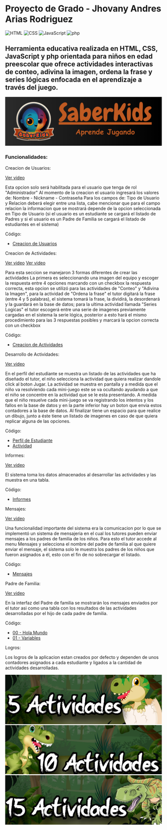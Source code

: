 # Proyecto de Grado - Jhovany Andres Arias Rodriguez

![HTML](https://img.shields.io/badge/HTML-f06529?style=for-the-badge&logo=html5&logoColor=white&labelColor=e34c26) ![CSS](https://img.shields.io/badge/CSS-264de4?style=for-the-badge&logo=CSS3&logoColor=white&labelColor=2965f1) ![JavaScript](https://img.shields.io/badge/JavaScript-f0db4f?style=for-the-badge&logo=javascript&logoColor=white&labelColor=323330) ![php](https://img.shields.io/badge/php-5B5B5B?style=for-the-badge&logo=php&logoColor=black&labelColor=8993be)

## Herramienta educativa realizada en HTML, CSS, JavaScript y php orientada para niños en edad preescolar que ofrece actividades interactivas de conteo, adivina la imagen, ordena la frase y series lógicas enfocada en el aprendizaje a través del juego.

![](./media/SaberKids.png)

### Funcionalidades:

Creacion de Usuarios:

[Ver video](./media/Creacion%20de%20Usuarios.mp4)

Esta opcion solo será habilitada para el usuario que tenga de rol "Administrador"
Al momento de la creacion el usuario ingresará los valores de: Nombre - Nickname - Contraseña
Para los campos de: Tipo de Usuario y Relacion deberá elegir entre una lista, cabe mencionar que para el campo relacion la informacion que se mostrará depende de la opcion seleccionada en Tipo de Usuario (si el usuario es un estudiante se cargará el listado de Padres y si el usuario es un Padre de Familia se cargará el listado de estudiantes en el sistema)

Código:

- [Creacion de Usuarios](./new_user.php)

Creacion de Actividades:

[Ver video](./media/Creacion%20Actividades%201.mp4)
[Ver video](./media/Creacion%20Actividades%202.mp4)

Para esta seccion se manejaron 3 formas diferentes de crear las actividades
La primera es seleccionando una imagen del equipo y escoger la respuesta entre 4 opciones marcando con un checkbox la respuesta correcta, esta opcion se utilizó para las actividades de "Conteo" y "Adivina la Imagen", para la actividad de "Ordena la frase" el tutor digitará la frase (entre 4 y 5 palabras), el sistema tomará la frase, la dividirá, la desordenará y la guardará en la base de datos; para la ultima actividad llamada "Series Logicas" el tutor escogerá entre una serie de imagenes previamente cargadas en el sistema la serie lógica, posterior a esto hará el mismo procedimiento para las 3 respuestas posibles y marcará la opcion correcta con un checkbox

Código:

- [Creacion de Actividades](./actividades/creacion_actividades.php)

Desarrollo de Actividades:

[Ver video](./media/Desarrollo%20de%20Actividad.mp4)

En el perfil del estudiante se muestra un listado de las actividades que ha diseñado el tutor, el niño selecciona la actividad que quiera realizar dandole click al boton Jugar.
La actividad se muestra en pantalla y a medida que el niño va resolviendo cada mini-juego este se va ocultando ayudando a que el niño se concentre en la actividad que se le esta presentando.
A medida que el niño resuelve cada mini-juego se va registrando los intentos y los fallos en la base de datos y en la parte inferior hay un boton que envia estos contadores a la base de datos.
Al finalizar tiene un espacio para que realice un dibujo, junto a éste tiene un listado de imagenes en caso de que quiera replicar alguna de las opciones.

Código:

- [Perfil de Estudiante](./acceder_estudiante.php)
- [Actividad](./actividades/juegos.php)

Informes:

[Ver video](./media/Informes.mp4)

El sistema toma los datos almacenados al desarrollar las actividades y las muestra en una tabla.

Código:

- [Informes](./informes.php)

Mensajes:

[Ver video](./media/Mensajes.mp4)

Una funcionalidad importante del sistema era la comunicacion por lo que se implementó un sistema de mensajeria en el cual los tutores pueden enviar mensajes a los padres de familia de los niños.
Para esto el tutor accede al menu Mensajes y selecciona el nombre del padre de familia al que quiere enviar el mensaje, el sistema solo le muestra los padres de los niños que fueron asignados a él, esto con el fin de no sobrecargar el listado.

Código:

- [Mensajes](./mensajes.php)

Padre de Familia:

[Ver video](./media/Interfaz%20Padre%20de%20Familia.mp4)

En la interfaz del Padre de familia se mostrarán los mensajes enviados por el tutor asi como una tabla con los resultados de las actividades desarrolladas por el hijo de cada padre de familia.

Código:

- [00 - Hola Mundo](./Basic/00-helloworld.js)
- [01 - Variables](./Basic/01-variables.js)

Logros:

Los logros de la aplicacion estan creados por defecto y dependen de unos contadores asignados a cada estudiante y ligados a la cantidad de actividades desarrolladas.

![](./images/banner1.jpg)
![](./images/banner2.jpg)
![](./images/banner3.jpg)
